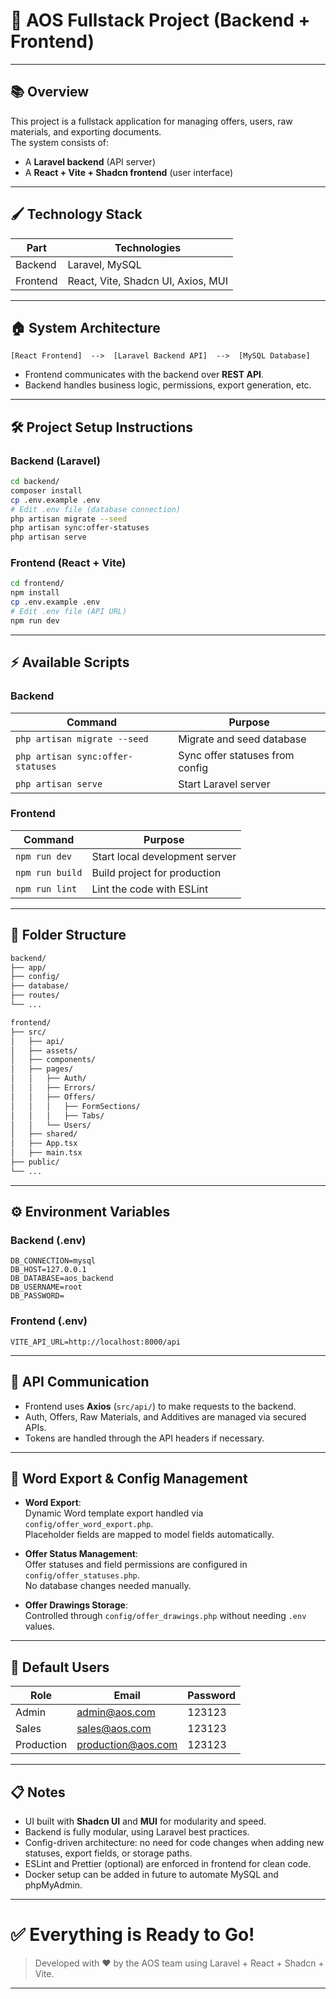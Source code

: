 # 🚀 AOS Fullstack Project (Backend + Frontend)

---

## 📚 Overview

This project is a fullstack application for managing offers, users, raw materials, and exporting documents.  
The system consists of:

- A **Laravel backend** (API server)
- A **React + Vite + Shadcn frontend** (user interface)

---

## 🖌️ Technology Stack

| Part     | Technologies                       |
| -------- | ---------------------------------- |
| Backend  | Laravel, MySQL                     |
| Frontend | React, Vite, Shadcn UI, Axios, MUI |

---

## 🏠 System Architecture

```plaintext
[React Frontend]  -->  [Laravel Backend API]  -->  [MySQL Database]
```

- Frontend communicates with the backend over **REST API**.
- Backend handles business logic, permissions, export generation, etc.

---

## 🛠 Project Setup Instructions

### Backend (Laravel)

```bash
cd backend/
composer install
cp .env.example .env
# Edit .env file (database connection)
php artisan migrate --seed
php artisan sync:offer-statuses
php artisan serve
```

### Frontend (React + Vite)

```bash
cd frontend/
npm install
cp .env.example .env
# Edit .env file (API URL)
npm run dev
```

---

## ⚡ Available Scripts

### Backend

| Command                           | Purpose                         |
| --------------------------------- | ------------------------------- |
| `php artisan migrate --seed`      | Migrate and seed database       |
| `php artisan sync:offer-statuses` | Sync offer statuses from config |
| `php artisan serve`               | Start Laravel server            |

### Frontend

| Command         | Purpose                        |
| --------------- | ------------------------------ |
| `npm run dev`   | Start local development server |
| `npm run build` | Build project for production   |
| `npm run lint`  | Lint the code with ESLint      |

---

## 📂 Folder Structure

```bash
backend/
├── app/
├── config/
├── database/
├── routes/
└── ...

frontend/
├── src/
│   ├── api/
│   ├── assets/
│   ├── components/
│   ├── pages/
│   │   ├── Auth/
│   │   ├── Errors/
│   │   ├── Offers/
│   │   │   ├── FormSections/
│   │   │   ├── Tabs/
│   │   └── Users/
│   ├── shared/
│   ├── App.tsx
│   ├── main.tsx
├── public/
└── ...
```

---

## ⚙️ Environment Variables

### Backend (.env)

```env
DB_CONNECTION=mysql
DB_HOST=127.0.0.1
DB_DATABASE=aos_backend
DB_USERNAME=root
DB_PASSWORD=
```

### Frontend (.env)

```env
VITE_API_URL=http://localhost:8000/api
```

---

## 🔗 API Communication

- Frontend uses **Axios** (`src/api/`) to make requests to the backend.
- Auth, Offers, Raw Materials, and Additives are managed via secured APIs.
- Tokens are handled through the API headers if necessary.

---

## 📝 Word Export & Config Management

- **Word Export**:  
  Dynamic Word template export handled via `config/offer_word_export.php`.  
  Placeholder fields are mapped to model fields automatically.
- **Offer Status Management**:  
  Offer statuses and field permissions are configured in `config/offer_statuses.php`.  
  No database changes needed manually.

- **Offer Drawings Storage**:  
  Controlled through `config/offer_drawings.php` without needing `.env` values.

---

## 👤 Default Users

| Role       | Email              | Password |
| ---------- | ------------------ | -------- |
| Admin      | admin@aos.com      | 123123   |
| Sales      | sales@aos.com      | 123123   |
| Production | production@aos.com | 123123   |

---

## 📋 Notes

- UI built with **Shadcn UI** and **MUI** for modularity and speed.
- Backend is fully modular, using Laravel best practices.
- Config-driven architecture: no need for code changes when adding new statuses, export fields, or storage paths.
- ESLint and Prettier (optional) are enforced in frontend for clean code.
- Docker setup can be added in future to automate MySQL and phpMyAdmin.

---

# ✅ Everything is Ready to Go!

> Developed with ❤️ by the AOS team using Laravel + React + Shadcn + Vite.

---
